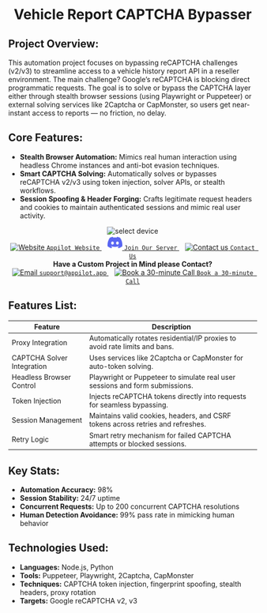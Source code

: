 <h1 align="center">Vehicle Report CAPTCHA Bypasser</h1>


## Project Overview:
This automation project focuses on bypassing reCAPTCHA challenges (v2/v3) to streamline access to a vehicle history report API in a reseller environment. The main challenge? Google’s reCAPTCHA is blocking direct programmatic requests. The goal is to solve or bypass the CAPTCHA layer either through stealth browser sessions (using Playwright or Puppeteer) or external solving services like 2Captcha or CapMonster, so users get near-instant access to reports — no friction, no delay.

## Core Features:
- **Stealth Browser Automation:** Mimics real human interaction using headless Chrome instances and anti-bot evasion techniques.
- **Smart CAPTCHA Solving:** Automatically solves or bypasses reCAPTCHA v2/v3 using token injection, solver APIs, or stealth workflows.
- **Session Spoofing & Header Forging:** Crafts legitimate request headers and cookies to maintain authenticated sessions and mimic real user activity.

<div align="center">
  <img
    src="https://github.com/user-attachments/assets/d200549d-7613-446f-a43b-19a4117ca360"
    alt="select device"
    width="600px"
  />
</div>


<div align="center">
  <a href="https://appilot.app/">
    <img
      alt="Website"
      width="25px"
      src="https://github.com/user-attachments/assets/8e5f3af3-b098-4c1d-980d-df9aebc680d0"
    />
    <code>Appilot Website</code>
  </a>
  &nbsp;&nbsp;
  <a href="https://discord.gg/3CZ5muJdF2">
    <img
      alt="Join Our Server"
      width="30px"
      src="https://github.com/Zeeshanahmad4/RealEstateMate-WhatsApp-Group-Management-Bot/blob/main/discord-icon-svgrepo-com.svg"
    />
    <code>Join Our Server</code>
  </a>
  &nbsp;&nbsp;
  <a href="https://t.me/devpilot1">
    <img
      alt="Contact us"
      width="30px"
      src="https://edent.github.io/SuperTinyIcons/images/svg/telegram.svg"
    />
    <code>Contact Us</code>
  </a>
</div>

<div align="center">
<strong> Have a Custom Project in Mind please Contact?</strong>

<div align="center">
  <a href="mailto:support@appilot.app">
  <img
    alt="Email"
    width="30px"
    src="https://github.com/user-attachments/assets/91c8d428-32b7-4be0-91fa-2e42c902b5b8"
  />
  <code>support@appilot.app</code>
</a>
  &nbsp;&nbsp;
  <a href="https://cal.com/app-pilot-m8i8oo/30min">
  <img
    alt="Book a 30-minute Call"
    width="30px"
    src="https://github.com/user-attachments/assets/cd3e5c7b-3e4e-4bb3-b242-bcc20ee78f13"
  />
  <code>Book a 30-minute Call</code>
</a>
<span>

<div align="left">


## Features List:
| **Feature**                | **Description**                                                                 |
| -------------------------- | ------------------------------------------------------------------------------- |
| Proxy Integration          | Automatically rotates residential/IP proxies to avoid rate limits and bans.     |
| CAPTCHA Solver Integration | Uses services like 2Captcha or CapMonster for auto-token solving.               |
| Headless Browser Control   | Playwright or Puppeteer to simulate real user sessions and form submissions.    |
| Token Injection            | Injects reCAPTCHA tokens directly into requests for seamless bypassing.         |
| Session Management         | Maintains valid cookies, headers, and CSRF tokens across retries and refreshes. |
| Retry Logic                | Smart retry mechanism for failed CAPTCHA attempts or blocked sessions.          |

## Key Stats:
- **Automation Accuracy:** 98%
- **Session Stability:** 24/7 uptime
- **Concurrent Requests:** Up to 200 concurrent CAPTCHA resolutions
- **Human Detection Avoidance:** 99% pass rate in mimicking human behavior


## Technologies Used:
- **Languages:** Node.js, Python
- **Tools:** Puppeteer, Playwright, 2Captcha, CapMonster
- **Techniques:** CAPTCHA token injection, fingerprint spoofing, stealth headers, proxy rotation
- **Targets:** Google reCAPTCHA v2, v3
